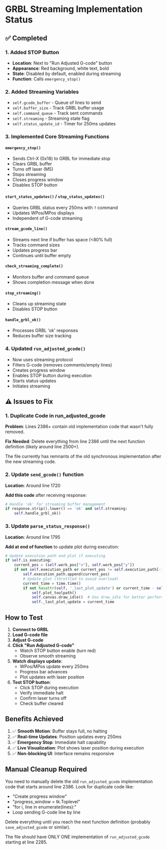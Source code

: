 # GRBL Streaming Implementation Status

## ✅ Completed

### 1. Added STOP Button
- **Location**: Next to "Run Adjusted G-code" button
- **Appearance**: Red background, white text, bold
- **State**: Disabled by default, enabled during streaming
- **Function**: Calls `emergency_stop()`

### 2. Added Streaming Variables
- `self.gcode_buffer` - Queue of lines to send
- `self.buffer_size` - Track GRBL buffer usage
- `self.command_queue` - Track sent commands
- `self.streaming` - Streaming state flag
- `self.status_update_id` - Timer for 250ms updates

### 3. Implemented Core Streaming Functions

#### `emergency_stop()`
- Sends Ctrl-X (0x18) to GRBL for immediate stop
- Clears GRBL buffer
- Turns off laser (M5)
- Stops streaming
- Closes progress window
- Disables STOP button

#### `start_status_updates()` / `stop_status_updates()`
- Queries GRBL status every 250ms with `?` command
- Updates WPos/MPos displays
- Independent of G-code streaming

#### `stream_gcode_line()`
- Streams next line if buffer has space (<80% full)
- Tracks command sizes
- Updates progress bar
- Continues until buffer empty

#### `check_streaming_complete()`
- Monitors buffer and command queue
- Shows completion message when done

#### `stop_streaming()`
- Cleans up streaming state
- Disables STOP button

#### `handle_grbl_ok()`
- Processes GRBL 'ok' responses
- Reduces buffer size tracking

### 4. Updated `run_adjusted_gcode()`
- Now uses streaming protocol
- Filters G-code (removes comments/empty lines)
- Creates progress window
- Enables STOP button during execution
- Starts status updates
- Initiates streaming

## ⚠️ Issues to Fix

### 1. Duplicate Code in run_adjusted_gcode
**Problem**: Lines 2386+ contain old implementation code that wasn't fully removed.

**Fix Needed**: Delete everything from line 2386 until the next function definition (likely around line 2500+).

The file currently has remnants of the old synchronous implementation after the new streaming code.

### 2. Update `send_gcode()` function
**Location**: Around line 1720

**Add this code** after receiving response:

```python
# Handle 'ok' for streaming buffer management
if response.strip().lower() == 'ok' and self.streaming:
    self.handle_grbl_ok()
```

### 3. Update `parse_status_response()` 
**Location**: Around line 1795

**Add at end of function** to update plot during execution:

```python
# Update execution path and plot if executing
if self.is_executing:
    current_pos = (self.work_pos["x"], self.work_pos["y"])
    if not self.execution_path or current_pos != self.execution_path[-1]:
        self.execution_path.append(current_pos)
        # Update plot (throttled to avoid overload)
        current_time = time.time()
        if not hasattr(self, '_last_plot_update') or current_time - self._last_plot_update > 0.25:
            self.plot_toolpath()
            self.canvas.draw_idle()  # Use draw_idle for better performance
            self._last_plot_update = current_time
```

## How to Test

1. **Connect to GRBL**
2. **Load G-code file**
3. **Adjust G-code**
4. **Click "Run Adjusted G-code"**
   - Watch STOP button enable (turn red)
   - Observe smooth streaming
5. **Watch displays update**:
   - WPos/MPos update every 250ms
   - Progress bar advances
   - Plot updates with laser position
6. **Test STOP button**:
   - Click STOP during execution
   - Verify immediate halt
   - Confirm laser turns off
   - Check buffer cleared

## Benefits Achieved

1. ✅ **Smooth Motion**: Buffer stays full, no halting
2. ✅ **Real-time Updates**: Position updates every 250ms
3. ✅ **Emergency Stop**: Immediate halt capability
4. ✅ **Live Visualization**: Plot shows laser position during execution
5. ✅ **Non-blocking UI**: Interface remains responsive

## Manual Cleanup Required

You need to manually delete the old `run_adjusted_gcode` implementation code that starts around line 2386. Look for duplicate code like:
- "Create progress window"
- "progress_window = tk.Toplevel"
- "for i, line in enumerate(lines):"
- Loop sending G-code line by line

Delete everything until you reach the next function definition (probably `save_adjusted_gcode` or similar).

The file should have ONLY ONE implementation of `run_adjusted_gcode` starting at line 2285.

